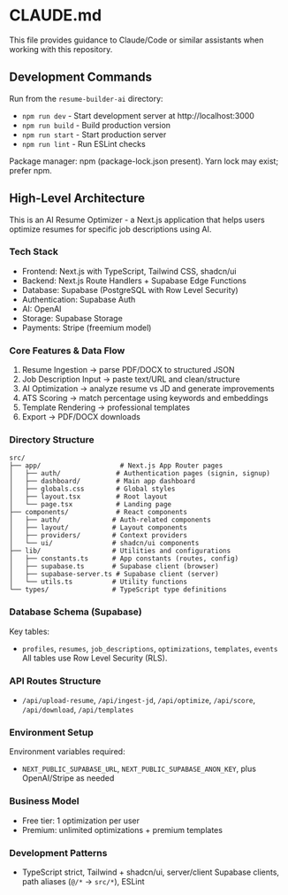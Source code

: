 # CLAUDE.md

This file provides guidance to Claude/Code or similar assistants when working with this repository.

## Development Commands

Run from the `resume-builder-ai` directory:

- `npm run dev` - Start development server at http://localhost:3000
- `npm run build` - Build production version
- `npm run start` - Start production server
- `npm run lint` - Run ESLint checks

Package manager: npm (package-lock.json present). Yarn lock may exist; prefer npm.

## High-Level Architecture

This is an AI Resume Optimizer - a Next.js application that helps users optimize resumes for specific job descriptions using AI.

### Tech Stack
- Frontend: Next.js with TypeScript, Tailwind CSS, shadcn/ui
- Backend: Next.js Route Handlers + Supabase Edge Functions
- Database: Supabase (PostgreSQL with Row Level Security)
- Authentication: Supabase Auth
- AI: OpenAI
- Storage: Supabase Storage
- Payments: Stripe (freemium model)

### Core Features & Data Flow
1. Resume Ingestion → parse PDF/DOCX to structured JSON
2. Job Description Input → paste text/URL and clean/structure
3. AI Optimization → analyze resume vs JD and generate improvements
4. ATS Scoring → match percentage using keywords and embeddings
5. Template Rendering → professional templates
6. Export → PDF/DOCX downloads

### Directory Structure
```
src/
├── app/                    # Next.js App Router pages
│   ├── auth/              # Authentication pages (signin, signup)
│   ├── dashboard/         # Main app dashboard
│   ├── globals.css        # Global styles
│   ├── layout.tsx         # Root layout
│   └── page.tsx           # Landing page
├── components/            # React components
│   ├── auth/             # Auth-related components
│   ├── layout/           # Layout components
│   ├── providers/        # Context providers
│   └── ui/               # shadcn/ui components
├── lib/                  # Utilities and configurations
│   ├── constants.ts      # App constants (routes, config)
│   ├── supabase.ts       # Supabase client (browser)
│   ├── supabase-server.ts # Supabase client (server)
│   └── utils.ts          # Utility functions
└── types/                # TypeScript type definitions
```

### Database Schema (Supabase)
Key tables:
- `profiles`, `resumes`, `job_descriptions`, `optimizations`, `templates`, `events`
All tables use Row Level Security (RLS).

### API Routes Structure
- `/api/upload-resume`, `/api/ingest-jd`, `/api/optimize`, `/api/score`, `/api/download`, `/api/templates`

### Environment Setup
Environment variables required:
- `NEXT_PUBLIC_SUPABASE_URL`, `NEXT_PUBLIC_SUPABASE_ANON_KEY`, plus OpenAI/Stripe as needed

### Business Model
- Free tier: 1 optimization per user
- Premium: unlimited optimizations + premium templates

### Development Patterns
- TypeScript strict, Tailwind + shadcn/ui, server/client Supabase clients, path aliases (`@/*` → `src/*`), ESLint
